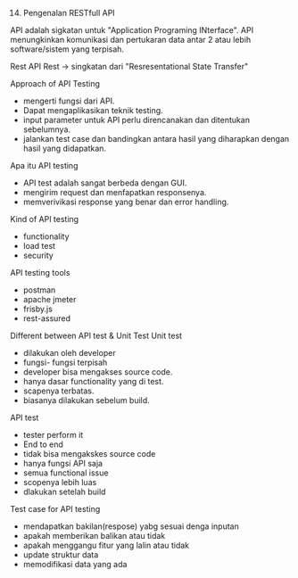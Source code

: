 14. Pengenalan RESTfull API

API adalah sigkatan untuk "Application Programing INterface".
API menungkinkan komunikasi dan pertukaran data antar 2 atau lebih software/sistem yang terpisah.

Rest API
Rest -> singkatan dari "Resresentational State Transfer"

Approach of API Testing
- mengerti fungsi dari API.
- Dapat mengaplikasikan teknik testing.
- input parameter untuk API perlu direncanakan dan ditentukan sebelumnya.
- jalankan test case dan bandingkan antara hasil yang diharapkan dengan hasil yang didapatkan.

Apa itu API testing
- API test adalah sangat berbeda dengan GUI.
- mengirim request dan menfapatkan responsenya.
- memverivikasi response yang benar dan error handling.

Kind of API testing
- functionality
- load test 
- security

API testing tools
- postman
- apache jmeter
- frisby.js
- rest-assured

Different between API test & Unit Test
Unit test
- dilakukan oleh developer
- fungsi- fungsi terpisah
- developer bisa mengakses source code.
- hanya dasar functionality yang di test.
- scapenya terbatas.
- biasanya dilakukan sebelum build.

API test
- tester perform it
- End to end
- tidak bisa mengakskes source code
- hanya fungsi API saja
- semua functional issue
- scopenya lebih luas
- dlakukan setelah build

Test case for API testing
- mendapatkan bakilan(respose) yabg sesuai denga inputan
- apakah memberikan balikan atau tidak
- apakah menggangu fitur yang lalin atau tidak
- update struktur data
- memodifikasi data yang ada





